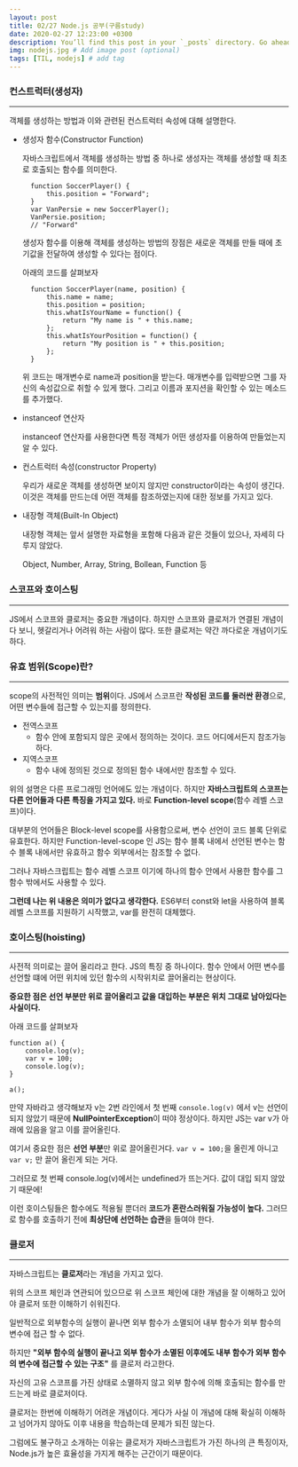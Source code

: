 ```yaml
---
layout: post
title: 02/27 Node.js 공부(구름study)
date: 2020-02-27 12:23:00 +0300
description: You’ll find this post in your `_posts` directory. Go ahead and edit it and re-build the site to see your changes. # Add post description (optional)
img: nodejs.jpg # Add image post (optional)
tags: [TIL, nodejs] # add tag
---
```


### 컨스트럭터(생성자)

---

객체를 생성하는 방법과 이와 관련된 컨스트럭터 속성에 대해 설명한다.

- 생성자 함수(Constructor Function)

    자바스크립트에서 객체를 생성하는 방법 중 하나로 생성자는 객체를 생성할 때 최초로 호출되는 함수를 의미한다.

        function SoccerPlayer() {
        	this.position = "Forward";
        }
        var VanPersie = new SoccerPlayer();
        VanPersie.position;
        // "Forward"

    생성자 함수를 이용해 객체를 생성하는 방법의 장점은 새로운 객체를 만들 때에 초기값을 전달하여 생성할 수 있다는 점이다.

    아래의 코드를 살펴보자

        function SoccerPlayer(name, position) {
        	this.name = name;
        	this.position = position;
        	this.whatIsYourName = function() {
        		return "My name is " + this.name;
        	};
        	this.whatIsYourPosition = function() {
        		return "My position is " + this.position;
        	};
        }

    위 코드는 매개변수로 name과 position을 받는다. 매개변수를 입력받으면 그를 자신의 속성값으로 취할 수 있게 했다. 그리고 이름과 포지션을 확인할 수 있는 메소드를 추가했다.

- instanceof 연산자

    instanceof 연산자를 사용한다면 특정 객체가 어떤 생성자를 이용하여 만들었는지 알 수 있다.

- 컨스트럭터 속성(constructor Property)

    우리가 새로운 객체를 생성하면 보이지 않지만 constructor이라는 속성이 생긴다. 이것은 객체를 만드는데 어떤 객체를 참조하였는지에 대한 정보를 가지고 있다.

- 내장형 객체(Built-In Object)

    내장형 객체는 앞서 설명한 자료형을 포함해 다음과 같은 것들이 있으나, 자세히 다루지 않았다.

    Object, Number, Array, String, Bollean, Function 등

### 스코프와 호이스팅

---

JS에서 스코프와 클로저는 중요한 개념이다. 하지만 스코프와 클로저가 연결된 개념이다 보니, 헷갈리거나 어려워 하는 사람이 많다. 또한 클로저는 약간 까다로운 개념이기도 하다.

### 유효 범위(Scope)란?

---

scope의 사전적인 의미는 **범위**이다. JS에서 스코프란 **작성된 코드를 둘러싼 환경**으로, 어떤 변수들에 접근할 수 있는지를 정의한다.

- 전역스코프
    - 함수 안에 포함되지 않은 곳에서 정의하는 것이다. 코드 어디에서든지 참조가능 하다.
- 지역스코프
    - 함수 내에 정의된 것으로 정의된 함수 내에서만 참조할 수 있다.

위의 설명은 다른 프로그래밍 언어에도 있는 개념이다. 하지만 **자바스크립트의 스코프는 다른 언어들과 다른 특징을 가지고 있다.** 바로 **Function-level scope**(함수 레벨 스코프)이다.

대부분의 언어들은 Block-level scope를 사용함으로써, 변수 선언이 코드 블록 단위로 유효한다. 하지만 Function-level-scope 인 JS는 함수 블록 내에서 선언된 변수는 함수 블록 내에서만 유효하고 함수 외부에서는 참조할 수 없다.

그러나 자바스크립트는 함수 레벨 스코프 이기에 하나의 함수 안에서 사용한 함수를 그 함수 밖에서도 사용할 수 있다.

**그런데 나는 위 내용은 의미가 없다고 생각한다.** ES6부터 const와 let을 사용하여 블록 레벨 스코프를 지원하기 시작했고, var를 완전히 대체했다.

### 호이스팅(hoisting)

---

사전적 의미로는 끌어 올리라고 한다. JS의 특징 중 하나이다. 함수 안에서 어떤 변수를 선언할 떄에 어떤 위치에 있던 함수의 시작위치로 끌어올리는 현상이다.

**중요한 점은 선언 부분만 위로 끌어올리고 값을 대입하는 부분은 위치 그대로 남아있다는 사실이다.**

아래 코드를 살펴보자

    function a() {
    	console.log(v);
    	var v = 100;
    	console.log(v);
    }
    
    a();

만약 자바라고 생각해보자 v는 2번 라인에서 첫 번째 `console.log(v)` 에서 v는 선언이 되지 않았기 때문에 **NullPointerException**이 떠야 정상이다. 하지만 JS는 var v가 아래에 있음을 알고 이를 끌어올린다.

여기서 중요한 점은 **선언 부분**만 위로 끌어올린거다. `var v = 100;`을 올린게 아니고 `var v;` 만 끌어 올린게 되는 거다.

 그러므로 첫 번째 console.log(v)에서는 undefined가 뜨는거다. 값이 대입 되지 않았기 때문에!

이런 호이스팅들은 함수에도 적용될 뿐더러 **코드가 혼란스러워질 가능성이 높다.** 그러므로 함수를 호출하기 전에 **최상단에 선언하는 습관**을 들여야 한다.

### 클로저

---

자바스크립트는 **클로저**라는 개념을 가지고 있다.

위의 스코프 체인과 연관되어 있으므로 위 스코프 체인에 대한 개념을 잘 이해하고 있어야 클로저 또한 이해하기 쉬워진다.

일반적으로 외부함수의 실행이 끝나면 외부 함수가 소멸되어 내부 함수가 외부 함수의 변수에 접근 할 수 없다.

하지만 **"외부 함수의 실행이 끝나고 외부 함수가 소멸된 이후에도 내부 함수가 외부 함수의 변수에 접근할 수 있는 구조"** 를 클로저 라고한다.

자신의 고유 스코프를 가진 상태로 소멸하지 않고 외부 함수에 의해 호출되는 함수를 만드는게 바로 클로저이다.

클로저는 한번에 이해하기 어려운 개념이다. 게다가 사실 이 개념에 대해 확실히 이해하고 넘어가지 않아도 이후 내용을 학습하는데 문제가 되진 않는다.

그럼에도 불구하고 소개하는 이유는 클로저가 자바스크립트가 가진 하나의 큰 특징이자, Node.js가 높은 효율성을 가지게 해주는 근간이기 때문이다.